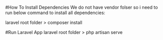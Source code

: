 #How To Install Dependencies
We do not have vendor folser so i need to run below command to install all dependencies:

laravel root folder > composer install

#Run Laravel App
laravel root folder > php artisan serve

